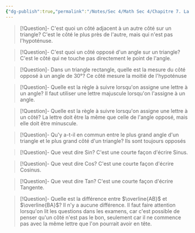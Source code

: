 ```yaml
---
{"dg-publish":true,"permalink":"/Notes/Sec 4/Math Sec 4/Chapitre 7. La trigonométrie/Vocabulaire Important + autres infos/"}
---
```



>[!Question]- C'est quoi un côté adjacent à un autre côté sur un triangle?
>C'est le côté le plus près de l'autre, mais qui n'est pas l'hypoténuse.

>[!Question]- C'est quoi un côté opposé d'un angle sur un triangle?
>C'est le côté qui ne touche pas directement le point de l'angle.

>[!Question]- Dans un triangle rectangle, quelle est la mesure du côté opposé à un angle de 30°?
>Ce côté mesure la moitié de l'hypoténuse

>[!Question]- Quelle est la règle à suivre lorsqu'on assigne une lettre à un angle?
>Il faut utiliser une lettre majuscule lorsqu'on l'assigne à un angle.

>[!Question]- Quelle est la règle à suivre lorsqu'on assigne une lettre à un côté?
>La lettre doit être la même que celle de l'angle opposé, mais elle doit être minuscule.

>[!Question]- Qu'y a-t-il en commun entre le plus grand angle d'un triangle et le plus grand côté d'un triangle?
>Ils sont toujours opposés

>[!Question]- Que veut dire Sin?
>C'est une courte façon d'écrire Sinus.

>[!Question]- Que veut dire Cos?
>C'est une courte façon d'écrire Cosinus.

>[!Question]- Que veut dire Tan?
>C'est une courte façon d'écrire Tangente.

>[!Question]- Quelle est la différence entre $\overline{AB}$ et $\overline{BA}$?
>Il n'y a aucune différence.
>Il faut faire attention lorsqu'on lit les questions dans les examens, car c'est possible de penser qu'un côté n'est pas le bon, seulement car il ne commence pas avec la même lettre que l'on pourrait avoir en tête.
